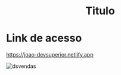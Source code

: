 <h1 align="center"> Titulo </h1>

# Link de acesso 
https://joao-devsuperior.netlify.app

![dsvendas](https://user-images.githubusercontent.com/48605830/117578313-1bb72c80-b0c4-11eb-8697-7b11c9e2fdd0.gif)

